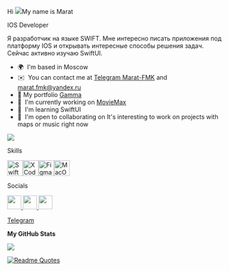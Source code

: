 Hi ![](https://user-images.githubusercontent.com/18350557/176309783-0785949b-9127-417c-8b55-ab5a4333674e.gif)My name is Marat 

IOS Developer

Я разработчик на языке SWIFT. Мне интересно писать приложения под платформу IOS и открывать интересные способы решения задач. Сейчас активно изучаю SwiftUI.
* 🌍  I'm based in Moscow
* ✉️  You can contact me at [Telegram Marat-FMK](https://t.me/Marat_FMK)  and  [marat.fmk@yandex.ru](mailto:marat.fmk@yandex.ru)
* 💼  My portfolio [Gamma](https://ios--v5vg985.gamma.site/)
* 🚀  I'm currently working on [MovieMax](https://github.com/Marat-FMK/Moviemax)
* 🧠  I'm learning SwiftUI
* 🤝  I'm open to collaborating on It's interesting to work on projects with maps or music right now

<a href="https://www.github.com/Marat-FMK" target="_blank" rel="noreferrer"><img src="https://img.shields.io/github/followers/Marat-FMK?logo=github&style=for-the-badge&color=0891b2&labelColor=1c1917" /></a>

</p> Skills </p>

<p align="left"> <a href="https://developer.apple.com/swift/" target="_blank" rel="noreferrer"><img src="https://raw.githubusercontent.com/danielcranney/readme-generator/main/public/icons/skills/swift-colored.svg" width="36" height="36" alt="Swift" /></a><a href="https://www.xcode.com" target="_blank" rel="noreferrer"><img src="https://raw.githubusercontent.com/danielcranney/readme-generator/main/public/icons/skills/xcode.svg" width="36" height="36" alt="XCode" /></a><a href="https://www.figma.com/" target="_blank" rel="noreferrer"><img src="https://raw.githubusercontent.com/danielcranney/readme-generator/main/public/icons/skills/figma-colored.svg" width="36" height="36" alt="Figma" /></a><a href="https://apple.com" target="_blank" rel="noreferrer"><img src="https://raw.githubusercontent.com/danielcranney/readme-generator/main/public/icons/skills/macos-colored.svg" width="36" height="36" alt="MacOS" /></a> 

Socials  

<p align="left"> <a href="https://discord.com/users/marat_fmk" target="_blank" rel="noreferrer"> <picture> <source media="(prefers-color-scheme: dark)" srcset="https://raw.githubusercontent.com/danielcranney/readme-generator/main/public/icons/socials/discord-dark.svg" /> <source media="(prefers-color-scheme: light)" srcset="https://raw.githubusercontent.com/danielcranney/readme-generator/main/public/icons/socials/discord.svg" /> <img src="https://raw.githubusercontent.com/danielcranney/readme-generator/main/public/icons/socials/discord.svg" width="32" height="32" /> </picture> </a> <a href="https://www.github.com/Marat-FMK" target="_blank" rel="noreferrer"> <picture> <source media="(prefers-color-scheme: dark)" srcset="https://raw.githubusercontent.com/danielcranney/readme-generator/main/public/icons/socials/github-dark.svg" /> <source media="(prefers-color-scheme: light)" srcset="https://raw.githubusercontent.com/danielcranney/readme-generator/main/public/icons/socials/github.svg" /> <img src="https://raw.githubusercontent.com/danielcranney/readme-generator/main/public/icons/socials/github.svg" width="32" height="32" /> </picture> </a> <a href="https://www.linkedin.com/in/marat-fmk-456659340/" target="_blank" rel="noreferrer"> <picture> <source media="(prefers-color-scheme: dark)" srcset="https://raw.githubusercontent.com/danielcranney/readme-generator/main/public/icons/socials/linkedin-dark.svg" /> <source media="(prefers-color-scheme: light)" srcset="https://raw.githubusercontent.com/danielcranney/readme-generator/main/public/icons/socials/linkedin.svg" /> <img src="https://raw.githubusercontent.com/danielcranney/readme-generator/main/public/icons/socials/linkedin.svg" width="32" height="32" /> </picture> 
 
  [Telegram](https://t.me/Marat_FMK)
</a> 
</p>

<b>My GitHub Stats</b>

<a href="http://www.github.com/Marat-FMK"><img src="https://github-readme-streak-stats.herokuapp.com/?user=Marat-FMK&stroke=ffffff&background=1c1917&ring=0891b2&fire=0891b2&currStreakNum=ffffff&currStreakLabel=0891b2&sideNums=ffffff&sideLabels=ffffff&dates=ffffff&hide_border=true" /></a> </p> 

[![Readme Quotes](https://quotes-github-readme.vercel.app/api?type=horizontal&theme=dark)](https://github.com/piyushsuthar/github-readme-quotes)
